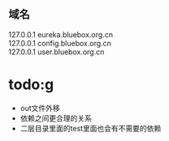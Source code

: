 

## 域名

127.0.0.1   eureka.bluebox.org.cn  
127.0.0.1   config.bluebox.org.cn  
127.0.0.1   user.bluebox.org.cn


# todo:g
 - out文件外移
 - 依赖之间更合理的关系
 - 二层目录里面的test里面也会有不需要的依赖